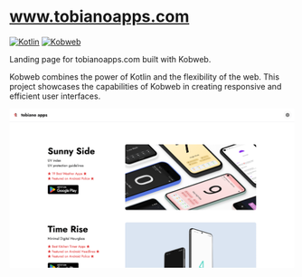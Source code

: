 # www.tobianoapps.com

[![Kotlin](https://img.shields.io/badge/Kotlin-1.9.23-blueviolet?logo=kotlin)](http://kotlinlang.org)
[![Kobweb](https://img.shields.io/badge/Kobweb-0.18.0-blue?logo=kotlin)](https://kobweb.varabyte.com/)

Landing page for tobianoapps.com built with Kobweb.

Kobweb combines the power of Kotlin and the flexibility of the web. This project showcases the capabilities of Kobweb in creating responsive and efficient user interfaces.

![](tobianoapps_landing.png)
